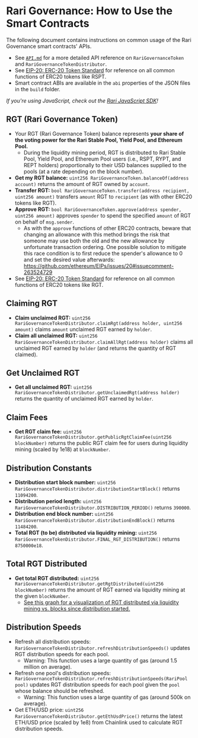 # Rari Governance: How to Use the Smart Contracts

The following document contains instructions on common usage of the Rari Governance smart contracts' APIs.

* See [`API.md`](API.md) for a more detailed API reference on `RariGovernanceToken` and `RariGovernanceTokenDistributor`.
* See [EIP-20: ERC-20 Token Standard](https://eips.ethereum.org/EIPS/eip-20) for reference on all common functions of ERC20 tokens like RSPT.
* Smart contract ABIs are available in the `abi` properties of the JSON files in the `build` folder.

*If you're using JavaScript, check out the [Rari JavaScript SDK](https://github.com/Rari-Capital/rari-sdk)!*

## **RGT (Rari Governance Token)**

* Your RGT (Rari Governance Token) balance represents **your share of the voting power for the Rari Stable Pool, Yield Pool, and Ethereum Pool.**
    * During the liquidity mining period, RGT is distributed to Rari Stable Pool, Yield Pool, and Ethereum Pool users (i.e., RSPT, RYPT, and REPT holders) proportionally to their USD balances supplied to the pools (at a rate depending on the block number).
* **Get my RGT balance:** `uint256 RariGovernanceToken.balanceOf(address account)` returns the amount of RGT owned by `account`.
* **Transfer RGT:** `bool RariGovernanceToken.transfer(address recipient, uint256 amount)` transfers `amount` RGT to `recipient` (as with other ERC20 tokens like RGT).
* **Approve RGT:** `bool RariGovernanceToken.approve(address spender, uint256 amount)` approves `spender` to spend the specified `amount` of RGT on behalf of `msg.sender`.
    * As with the `approve` functions of other ERC20 contracts, beware that changing an allowance with this method brings the risk that someone may use both the old and the new allowance by unfortunate transaction ordering. One possible solution to mitigate this race condition is to first reduce the spender's allowance to 0 and set the desired value afterwards: https://github.com/ethereum/EIPs/issues/20#issuecomment-263524729
* See [EIP-20: ERC-20 Token Standard](https://eips.ethereum.org/EIPS/eip-20) for reference on all common functions of ERC20 tokens like RGT.

## **Claiming RGT**

* **Claim unclaimed RGT:** `uint256 RariGovernanceTokenDistributor.claimRgt(address holder, uint256 amount)` claims `amount` unclaimed RGT earned by `holder`.
* **Claim all unclaimed RGT:** `uint256 RariGovernanceTokenDistributor.claimAllRgt(address holder)` claims all unclaimed RGT earned by `holder` (and returns the quantity of RGT claimed).

## **Get Unclaimed RGT**

* **Get all unclaimed RGT:** `uint256 RariGovernanceTokenDistributor.getUnclaimedRgt(address holder)` returns the quantity of unclaimed RGT earned by `holder`.

## **Claim Fees**

* **Get RGT claim fee:** `uint256 RariGovernanceTokenDistributor.getPublicRgtClaimFee(uint256 blockNumber)` returns the public RGT claim fee for users during liquidity mining (scaled by 1e18) at `blockNumber`.

## **Distribution Constants**

* **Distribution start block number:** `uint256 RariGovernanceTokenDistributor.distributionStartBlock()` returns `11094200`.
* **Distribution period length:** `uint256 RariGovernanceTokenDistributor.DISTRIBUTION_PERIOD()` returns `390000`.
* **Distribution end block number:** `uint256 RariGovernanceTokenDistributor.distributionEndBlock()` returns `11484200`.
* **Total RGT (to be) distributed via liquidity mining:** `uint256 RariGovernanceTokenDistributor.FINAL_RGT_DISTRIBUTION()` returns `8750000e18`.

## **Total RGT Distributed**

* **Get total RGT distributed:** `uint256 RariGovernanceTokenDistributor.getRgtDistributed(uint256 blockNumber)` returns the amount of RGT earned via liquidity mining at the given `blockNumber`.
    * [See this graph for a visualization of RGT distributed via liquidity mining vs. blocks since distribution started.](https://www.desmos.com/calculator/2yvnflg4ir)

## **Distribution Speeds**

* Refresh all distribution speeds: `RariGovernanceTokenDistributor.refreshDistributionSpeeds()` updates RGT distribution speeds for each pool.
    * Warning: This function uses a large quantity of gas (around 1.5 million on average).
* Refresh one pool's distribution speeds: `RariGovernanceTokenDistributor.refreshDistributionSpeeds(RariPool pool)` updates RGT distribution speeds for each pool given the `pool` whose balance should be refreshed.
    * Warning: This function uses a large quantity of gas (around 500k on average).
* Get ETH/USD price: `uint256 RariGovernanceTokenDistributor.getEthUsdPrice()` returns the latest ETH/USD price (scaled by 1e8) from Chainlink used to calculate RGT distribution speeds.
